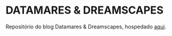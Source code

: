 # DATAMARES & DREAMSCAPES

Repositório do blog Datamares & Dreamscapes, hospedado [aqui](http://datamares.netlify.app/).
